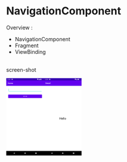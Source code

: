 # NavigationComponent

Overview :
* NavigationComponent
* Fragment
* ViewBinding

<br>
screen-shot
<br>

<img alt="emadkeyvani  Movie-Api-App" src="/screenshot/First fragment.png" width="20%"><img alt="emadkeyvani  Movie-Api-App" src="/screenshot/Second fragment.png" width="20%">
